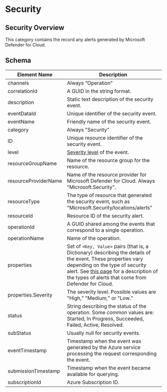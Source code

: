 # Security

## Security Overview <a href="#security-category" id="security-category"></a>

This category contains the record any alerts generated by Microsoft Defender for Cloud.

## Schema

| Element Name         | Description                                                                                                                                                                                                                                                                                                                                  |
| -------------------- | -------------------------------------------------------------------------------------------------------------------------------------------------------------------------------------------------------------------------------------------------------------------------------------------------------------------------------------------- |
| channels             | Always “Operation”                                                                                                                                                                                                                                                                                                                           |
| correlationId        | A GUID in the string format.                                                                                                                                                                                                                                                                                                                 |
| description          | Static text description of the security event.                                                                                                                                                                                                                                                                                               |
| eventDataId          | Unique identifier of the security event.                                                                                                                                                                                                                                                                                                     |
| eventName            | Friendly name of the security event.                                                                                                                                                                                                                                                                                                         |
| category             | Always "Security"                                                                                                                                                                                                                                                                                                                            |
| ID                   | Unique resource identifier of the security event.                                                                                                                                                                                                                                                                                            |
| level                | [Severity level](https://learn.microsoft.com/en-us/azure/azure-monitor/essentials/activity-log-schema#severity-level) of the event.                                                                                                                                                                                                          |
| resourceGroupName    | Name of the resource group for the resource.                                                                                                                                                                                                                                                                                                 |
| resourceProviderName | Name of the resource provider for Microsoft Defender for Cloud. Always "Microsoft.Security".                                                                                                                                                                                                                                                 |
| resourceType         | The type of resource that generated the security event, such as "Microsoft.Security/locations/alerts"                                                                                                                                                                                                                                        |
| resourceId           | Resource ID of the security alert.                                                                                                                                                                                                                                                                                                           |
| operationId          | A GUID shared among the events that correspond to a single operation.                                                                                                                                                                                                                                                                        |
| operationName        | Name of the operation.                                                                                                                                                                                                                                                                                                                       |
| properties           | Set of `<Key, Value>` pairs (that is, a Dictionary) describing the details of the event. These properties vary depending on the type of security alert. See [this page](https://learn.microsoft.com/en-us/azure/security-center/security-center-alerts-overview) for a description of the types of alerts that come from Defender for Cloud. |
| properties.Severity  | The severity level. Possible values are "High," "Medium," or "Low."                                                                                                                                                                                                                                                                          |
| status               | String describing the status of the operation. Some common values are: Started, In Progress, Succeeded, Failed, Active, Resolved.                                                                                                                                                                                                            |
| subStatus            | Usually null for security events.                                                                                                                                                                                                                                                                                                            |
| eventTimestamp       | Timestamp when the event was generated by the Azure service processing the request corresponding the event.                                                                                                                                                                                                                                  |
| submissionTimestamp  | Timestamp when the event became available for querying.                                                                                                                                                                                                                                                                                      |
| subscriptionId       | Azure Subscription ID.                                                                                                                                                                                                                                                                                                                       |
